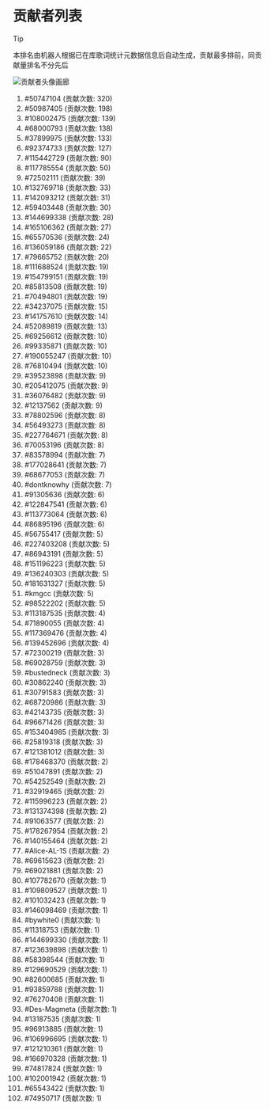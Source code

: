 # 贡献者列表

> [!TIP]
> 本排名由机器人根据已在库歌词统计元数据信息后自动生成，贡献最多排前，同贡献量排名不分先后

![贡献者头像画廊](./CONTRIBUTORS.svg)

1. #50747104 (贡献次数: 320)
2. #50987405 (贡献次数: 198)
3. #108002475 (贡献次数: 139)
4. #68000793 (贡献次数: 138)
5. #37899975 (贡献次数: 133)
6. #92374733 (贡献次数: 127)
7. #115442729 (贡献次数: 90)
8. #117785554 (贡献次数: 50)
9. #72502111 (贡献次数: 39)
10. #132769718 (贡献次数: 33)
11. #142093212 (贡献次数: 31)
12. #59403448 (贡献次数: 30)
13. #144699338 (贡献次数: 28)
14. #165106362 (贡献次数: 27)
15. #65570536 (贡献次数: 24)
16. #136059186 (贡献次数: 22)
17. #79665752 (贡献次数: 20)
18. #111688524 (贡献次数: 19)
19. #154799151 (贡献次数: 19)
20. #85813508 (贡献次数: 19)
21. #70494801 (贡献次数: 19)
22. #34237075 (贡献次数: 15)
23. #141757610 (贡献次数: 14)
24. #52089819 (贡献次数: 13)
25. #69256612 (贡献次数: 10)
26. #99335871 (贡献次数: 10)
27. #190055247 (贡献次数: 10)
28. #76810494 (贡献次数: 10)
29. #39523898 (贡献次数: 9)
30. #205412075 (贡献次数: 9)
31. #36076482 (贡献次数: 9)
32. #12137562 (贡献次数: 9)
33. #78802596 (贡献次数: 8)
34. #56493273 (贡献次数: 8)
35. #227764671 (贡献次数: 8)
36. #70053196 (贡献次数: 8)
37. #83578994 (贡献次数: 7)
38. #177028641 (贡献次数: 7)
39. #68677053 (贡献次数: 7)
40. #dontknowhy (贡献次数: 7)
41. #91305636 (贡献次数: 6)
42. #122847541 (贡献次数: 6)
43. #113773064 (贡献次数: 6)
44. #86895196 (贡献次数: 6)
45. #56755417 (贡献次数: 5)
46. #227403208 (贡献次数: 5)
47. #86943191 (贡献次数: 5)
48. #151196223 (贡献次数: 5)
49. #136240303 (贡献次数: 5)
50. #181631327 (贡献次数: 5)
51. #kmgcc (贡献次数: 5)
52. #98522202 (贡献次数: 5)
53. #113187535 (贡献次数: 4)
54. #71890055 (贡献次数: 4)
55. #117369476 (贡献次数: 4)
56. #139452696 (贡献次数: 4)
57. #72300219 (贡献次数: 3)
58. #69028759 (贡献次数: 3)
59. #bustedneck (贡献次数: 3)
60. #30862240 (贡献次数: 3)
61. #30791583 (贡献次数: 3)
62. #68720986 (贡献次数: 3)
63. #42143735 (贡献次数: 3)
64. #96671426 (贡献次数: 3)
65. #153404985 (贡献次数: 3)
66. #25819318 (贡献次数: 3)
67. #121381012 (贡献次数: 3)
68. #178468370 (贡献次数: 2)
69. #51047891 (贡献次数: 2)
70. #54252549 (贡献次数: 2)
71. #32919465 (贡献次数: 2)
72. #115996223 (贡献次数: 2)
73. #131374398 (贡献次数: 2)
74. #91063577 (贡献次数: 2)
75. #178267954 (贡献次数: 2)
76. #140155464 (贡献次数: 2)
77. #Alice-AL-1S (贡献次数: 2)
78. #69615623 (贡献次数: 2)
79. #69021881 (贡献次数: 2)
80. #107782670 (贡献次数: 1)
81. #109809527 (贡献次数: 1)
82. #101032423 (贡献次数: 1)
83. #146098469 (贡献次数: 1)
84. #bywhite0 (贡献次数: 1)
85. #11318753 (贡献次数: 1)
86. #144699330 (贡献次数: 1)
87. #123639898 (贡献次数: 1)
88. #58398544 (贡献次数: 1)
89. #129690529 (贡献次数: 1)
90. #82600685 (贡献次数: 1)
91. #93859788 (贡献次数: 1)
92. #76270408 (贡献次数: 1)
93. #Des-Magmeta (贡献次数: 1)
94. #13187535 (贡献次数: 1)
95. #96913885 (贡献次数: 1)
96. #106996695 (贡献次数: 1)
97. #121210361 (贡献次数: 1)
98. #166970328 (贡献次数: 1)
99. #74817824 (贡献次数: 1)
100. #102001942 (贡献次数: 1)
101. #65543422 (贡献次数: 1)
102. #74950717 (贡献次数: 1)
